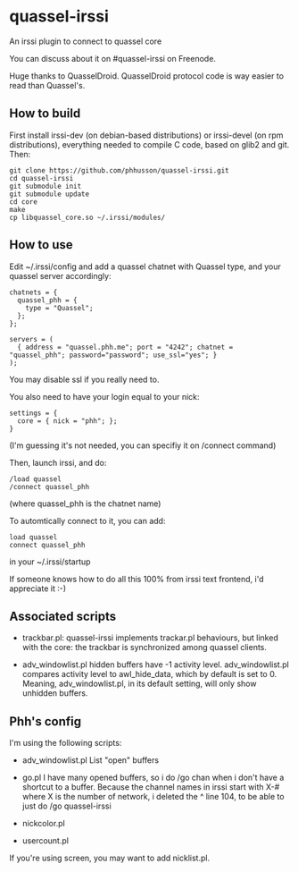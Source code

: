 quassel-irssi
=============

An irssi plugin to connect to quassel core

You can discuss about it on #quassel-irssi on Freenode.

Huge thanks to QuasselDroid. QuasselDroid protocol code is way easier to read than Quassel's.

How to build
------------

First install irssi-dev (on debian-based distributions) or irssi-devel (on rpm distributions),
everything needed to compile C code, based on glib2 and git.
Then:

    git clone https://github.com/phhusson/quassel-irssi.git
    cd quassel-irssi
    git submodule init
    git submodule update
    cd core
    make
    cp libquassel_core.so ~/.irssi/modules/

How to use
----------

Edit ~/.irssi/config and add a quassel chatnet with Quassel type, and your quassel server accordingly:

    chatnets = {
      quassel_phh = {
        type = "Quassel";
      };
    };

    servers = (
      { address = "quassel.phh.me"; port = "4242"; chatnet = "quassel_phh"; password="password"; use_ssl="yes"; }
    );

You may disable ssl if you really need to.

You also need to have your login equal to your nick:

    settings = {
      core = { nick = "phh"; };
    }
  
(I'm guessing it's not needed, you can specifiy it on /connect command)

Then, launch irssi, and do:

    /load quassel
    /connect quassel_phh
  
(where quassel_phh is the chatnet name)

To automtically connect to it, you can add:

    load quassel
    connect quassel_phh
  
in your ~/.irssi/startup

If someone knows how to do all this 100% from irssi text frontend, i'd appreciate it :-)

Associated scripts
------------------

- trackbar.pl:
 quassel-irssi implements trackar.pl behaviours, but linked with the core:
 the trackbar is synchronized among quassel clients.

- adv_windowlist.pl
 hidden buffers have -1 activity level.
 adv_windowlist.pl compares activity level to awl_hide_data, which by default is set to 0.
 Meaning, adv_windowlist.pl, in its default setting, will only show unhidden buffers.


Phh's config
------------

I'm using the following scripts:
- adv_windowlist.pl
 List "open" buffers
- go.pl
 I have many opened buffers, so i do /go chan when i don't have a shortcut to a buffer.
 Because the channel names in irssi start with X-# where X is the number of network,
 i deleted the ^ line 104, to be able to just do /go quassel-irssi

- nickcolor.pl
- usercount.pl

If you're using screen, you may want to add nicklist.pl.
